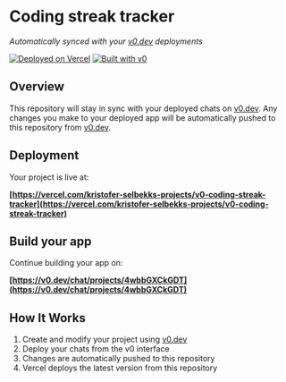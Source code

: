 # Coding streak tracker

*Automatically synced with your [v0.dev](https://v0.dev) deployments*

[![Deployed on Vercel](https://img.shields.io/badge/Deployed%20on-Vercel-black?style=for-the-badge&logo=vercel)](https://vercel.com/kristofer-selbekks-projects/v0-coding-streak-tracker)
[![Built with v0](https://img.shields.io/badge/Built%20with-v0.dev-black?style=for-the-badge)](https://v0.dev/chat/projects/4wbbGXCkGDT)

## Overview

This repository will stay in sync with your deployed chats on [v0.dev](https://v0.dev).
Any changes you make to your deployed app will be automatically pushed to this repository from [v0.dev](https://v0.dev).

## Deployment

Your project is live at:

**[https://vercel.com/kristofer-selbekks-projects/v0-coding-streak-tracker](https://vercel.com/kristofer-selbekks-projects/v0-coding-streak-tracker)**

## Build your app

Continue building your app on:

**[https://v0.dev/chat/projects/4wbbGXCkGDT](https://v0.dev/chat/projects/4wbbGXCkGDT)**

## How It Works

1. Create and modify your project using [v0.dev](https://v0.dev)
2. Deploy your chats from the v0 interface
3. Changes are automatically pushed to this repository
4. Vercel deploys the latest version from this repository